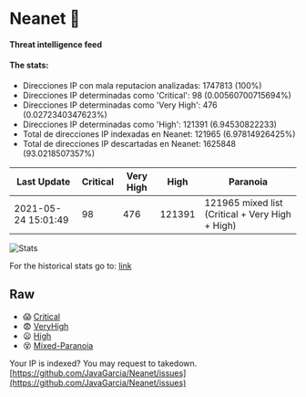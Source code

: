 # Neanet :hocho:
#### Threat intelligence feed
#### The stats:

- Direcciones IP con mala reputacion analizadas: 1747813 (100%)
- Direcciones IP determinadas como 'Critical':  98 (0.00560700715694%)
- Direcciones IP determinadas como 'Very High':  476 (0.0272340347623%)
- Direcciones IP determinadas como 'High':  121391 (6.94530822233)
- Total de direcciones IP indexadas en Neanet:  121965 (6.97814926425%)
- Total de direcciones IP descartadas en Neanet:  1625848 (93.0218507357%)

| Last Update | Critical | Very High | High | Paranoia |
| --- | --- | --- | --- | --- |
| 2021-05-24 15:01:49 | 98 | 476 | 121391 | 121965 mixed list (Critical + Very High + High)|

![Stats](https://docs.google.com/spreadsheets/d/e/2PACX-1vSnaNMIXVabIpDJjufMlzH7poXnshF3mgd8Is1g9ytUEzVsP5my4Trn8f-xkoLLQ38xpL3HtmUexLo6/pubchart?oid=501124687&format=image)

For the historical stats go to: [link](/stats.csv)
## Raw
- :scream: [Critical](https://raw.githubusercontent.com/JavaGarcia/Neanet/master/blacklists/neanet_critical.txt)
- :fearful: [VeryHigh](https://raw.githubusercontent.com/JavaGarcia/Neanet/master/blacklists/neanet_veryHigh.txtt)
- :frowning: [High](https://raw.githubusercontent.com/JavaGarcia/Neanet/master/blacklists/neanet_high.txt)
- :dizzy_face: [Mixed-Paranoia](https://raw.githubusercontent.com/JavaGarcia/Neanet/master/blacklists/neanet_all.txt)


Your IP is indexed? You may request to takedown. [https://github.com/JavaGarcia/Neanet/issues](https://github.com/JavaGarcia/Neanet/issues)
























































































































































































































































































































































































































































































































































































































































































































































































































































































































































































































































































































































































































































































































































































































































































































































































































































































































































































































































































































































































































































































































































































































































































































































































































































































































































































































































































































































































































































































































































































































































































































































































































































































































































































































































































































































































































































































































































































































































































































































































































































































































































































































































































































































































































































































































































































































































































































































































































































































































































































































































































































































































































































































































































































































































































































































































































































































































































































































































































































































































































































































































































































































































































































































































































































































































































































































































































































































































